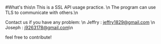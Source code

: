 #What's this\n
This is a SSL API usage practice. \n
The program can use TLS to communicate with others.\n

Contact us if you have any problem: \n
Jeffry : jeffry1829@gmail.com \n
Joseph : j9263178@gmail.com\n

feel free to contribute!
